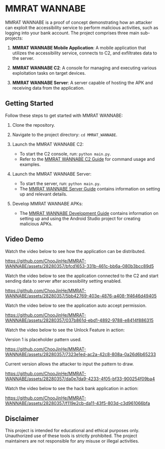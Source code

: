 # MMRAT WANNABE

MMRAT WANNABE is a proof of concept demonstrating how an attacker can exploit the accessibility service to perform malicious activities, such as logging into your bank account. The project comprises three main sub-projects:

1. **MMRAT WANNABE Mobile Application**: A mobile application that utilizes the accessibility service, connects to C2, and exfiltrates data to the server.

2. **MMRAT WANNABE C2**: A console for managing and executing various exploitation tasks on target devices.

3. **MMRAT WANNABE Server**: A server capable of hosting the APK and receiving data from the application.

## Getting Started

Follow these steps to get started with MMRAT WANNABE:

1. Clone the repository.

2. Navigate to the project directory: `cd MMRAT_WANNABE`.

3. Launch the MMRAT WANNABE C2:
   - To start the C2 console, run: `python main.py`.
   - Refer to the [MMRAT WANNABE C2 Guide](./mmrat_wannabe_console/README.md) for command usage and examples.

4. Launch the MMRAT WANNABE Server:
   - To start the server, run: `python main.py`.
   - The [MMRAT WANNABE Server Guide](./mmrat_wannabe_server/README.md) contains information on setting up and relevant details.

5. Develop MMRAT WANNABE APKs:
   - The [MMRAT WANNABE Development Guide](./MMRATWANNABE/README.md) contains information on setting up and using the Android Studio project for creating malicious APKs.

## Video Demo
Watch the video below to see how the application can be distributed.

https://github.com/ChooJinHe/MMRAT-WANNABE/assets/28280357/bfcd1653-331b-461c-bb6a-080b3bcc89d5

Watch the video below to see the application connected to the C2 and start sending data to server after accessibility setting enabled.

https://github.com/ChooJinHe/MMRAT-WANNABE/assets/28280357/5bb42769-403e-4876-a408-1f4646d49405

Watch the video below to see the application auto accept permission.

https://github.com/ChooJinHe/MMRAT-WANNABE/assets/28280357/037b861d-ebd1-4892-9788-e8414f886315

Watch the video below to see the Unlock Feature in action:

Version 1 is placeholder pattern used.

https://github.com/ChooJinHe/MMRAT-WANNABE/assets/28280357/7323e1ed-ac2a-42c8-808a-0a26d6b65233

Current version allows the attacker to input the pattern to draw.

https://github.com/ChooJinHe/MMRAT-WANNABE/assets/28280357/da0e7da9-4233-4f05-bf33-900254f09ba4

Watch the video below to see the hack bank application in action:

https://github.com/ChooJinHe/MMRAT-WANNABE/assets/28280357/f119e2cb-da11-43f5-803d-c3d961066bfa

## Disclaimer

This project is intended for educational and ethical purposes only. Unauthorized use of these tools is strictly prohibited. The project maintainers are not responsible for any misuse or illegal activities.
